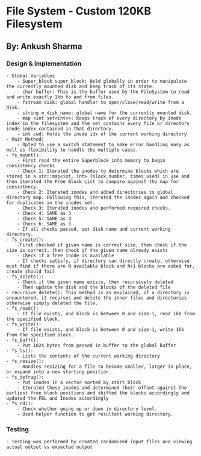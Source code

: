 # File System - Custom 120KB Filesystem

## By: Ankush Sharma

### Design & Implementation
    - Global Variables
        - Super_block super_block: Held globally in order to manipulate the currently mounted disk and keep track of its state.
        - char buffer: This is the buffer used by the FileSystem to read and write exactly 1kb to and from files.
        - fstream disk: global handler to open/close/read/write from a disk.
        - string m_disk_name: global name for the currently mounted disk.
        - map <int set<int>>: Keeps track of every directory by inode index in the filesystem and the set contains every file or directory inode index contained in that directory.
        - int cwd: Holds the inode idx of the current working directory
    - Main Method:
        - Opted to use a switch statement to make error handling easy as well as flexibility to handle the multiple cases. 
    - fs_mount():
        - First read the entire Superblock into memory to begin consistency checks
        - Check 1: Iterated the inodes to determine blocks which are stored in a std::map<int, int> (block_number, times_used) in use and then iterated the Free Block List to compare against the map for consistency.
        - Check 2: Iterated inodes and added directories to global directory map. Following this, iterated the inodes again and checked for duplicates in the inodes set.
        - Check 3: Iterated inodes and performed required checks.
        - Check 4: SAME as 3
        - Check 5: SAME as 3
        - Check 6: SAME as 3
        - If all checks passed, set disk name and current working directory.
    - fs_create():
        -First checked if given name is correct size, then check if the size is correct, then check if the given name already exists
        - Check if a free inode is available
        - If checks satisfy, if directory can directly create, otherwise must find if there are N available block and N+1 blocks are asked for, create should fail
    - fs_delete():
        - Check if the given name exists, then recursively deleted
        - Then update the disk and the blocks of the deleted file
    - recursive_delete(): This method is as explained, if a directory is encountered, it recurses and delete the inner files and directories otherwise simply deleted the file.
    - fs_read():
        - If file exists, and block is between 0 and size-1, read 1kb from the specified block.
    - fs_write():
        - If file exists, and block is between 0 and size-1, write 1kb from the specified block.
    - fs_buff():
        - Put 1024 bytes from passed in buffer to the global buffer
    - fs_ls():
        - Lists the contents of the current working directory
    - fs_resize():
        - Handles resizing for a file to become smaller, larger in place, or expand into a new starting position.
    - fs_defrag():
        - Put inodes in a vector sorted by start block
        - Iterated these inodes and determined their offset against the earliest free block positions and shifted the blocks accordingly and updated the FBL and Inodes accordingly
    - fs_cd():
        - Check whether going up or down in directory level.
        - Used helper function to get resultant working directory.
### Testing
    - Testing was performed by created randomized input files and viewing actual output vs expected output
    


